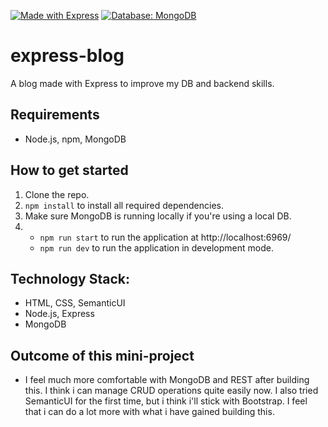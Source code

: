 [![Made with Express](https://img.shields.io/badge/Made%20with-Express-lightgrey)](https://expressjs.com/)
[![Database: MongoDB](https://img.shields.io/badge/Database%3A-MongoDB-green)](https://www.mongodb.com/)

# express-blog
A blog made with Express to improve my DB and backend skills.

## Requirements
- Node.js, npm, MongoDB

## How to get started
1. Clone the repo.
2. `npm install` to install all required dependencies.
3. Make sure MongoDB is running locally if you're using a local DB.
4. - `npm run start` to run the application at http://localhost:6969/
   - `npm run dev` to run the application in development mode.

## Technology Stack:
- HTML, CSS, SemanticUI
- Node.js, Express
- MongoDB

## Outcome of this mini-project
- I feel much more comfortable with MongoDB and REST after building this. I think i can manage CRUD operations quite easily now. I also tried SemanticUI for the first time, but i think i'll stick with Bootstrap. I feel that i can do a lot more with what i have gained building this.
